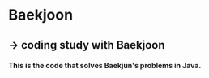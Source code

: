# Baekjoon
## -> coding study with Baekjoon

#### This is the code that solves Baekjun's problems in Java.
